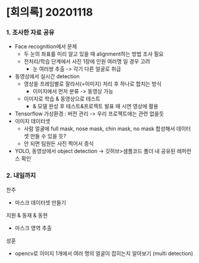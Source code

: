 # [회의록] 20201118

### 1. 조사한 자료 공유

* Face recognition에서 문제
  - 두 눈의 좌표를 미리 알고 있을 때 alignment하는 방법 조사 필요
  - 전처리/학습 단계에서 사진 1장에 인원 여러명 일 경우 고려
    - 눈 여러쌍 추출 -> 각기 다른 얼굴로 취급
* 동영상에서 실시간 detection
  * 영상을 프레임별로 잘라서(=이미지) 처리 후 하나로 합치는 방식
    * 이미지에서 먼저 분류 -> 동영상 가능
  * 이미지로 학습 & 동영상으로 테스트
    - & 모델 완성 후 테스트&프로젝트 발표 때 시연 영상에 활용
* Tensorflow 가상환경 : 버전 관리 -> 우리 프로젝트에는 관련 없을듯
* 이미지 데이터셋
  * 사람 얼굴에 full mask, nose mask, chin mask, no mask 합성해서 데이터셋 만들 수 있을 듯?
  * 안 되면 팀원든 사진 찍어서 증식
* YOLO, 동영상에서 object detection -> 깃허브>샘플코드 폴더 내 공유된 레퍼런스 확인



### 2. 내일까지

찬주
- 마스크 데이터셋 만들기

지원 & 동재 & 동현
- 마스크 영역 추출

성훈 

- opencv로 이미지 1개에서 여러 명의 얼굴이 잡히는지 알아보기 (multi detection)


